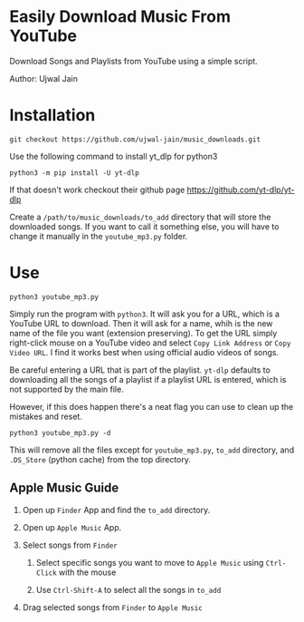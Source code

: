 # Easily Download Music From YouTube
Download Songs and Playlists from YouTube using a simple script.

Author: Ujwal Jain

# Installation

```
git checkout https://github.com/ujwal-jain/music_downloads.git
```

Use the following command to install yt_dlp for python3
```
python3 -m pip install -U yt-dlp
```
If that doesn't work checkout their github page https://github.com/yt-dlp/yt-dlp


Create a `/path/to/music_downloads/to_add` directory that will store the downloaded songs. If you want to call it something else, you will have to change it manually in the `youtube_mp3.py` folder.

# Use
```
python3 youtube_mp3.py
```
Simply run the program with `python3`. It will ask you for a URL, which is a YouTube URL to download. Then it will ask for a name, whih is the new name of the file you want (extension preserving).
To get the URL simply right-click mouse on a YouTube video and select `Copy Link Address` or `Copy Video URL`. I find it works best when using official audio videos of songs. 

Be careful entering a URL that is part of the playlist. `yt-dlp` defaults to downloading all the songs of a playlist if a playlist URL is entered, which is not supported by the main file.

However, if this does happen there's a neat flag you can use to clean up the mistakes and reset.
```
python3 youtube_mp3.py -d
```
This will remove all the files except for `youtube_mp3.py`, `to_add` directory, and `.DS_Store` (python cache) from the top directory.

## Apple Music Guide
1. Open up `Finder` App and find the `to_add` directory. 
2. Open up `Apple Music` App. 

3. Select songs from `Finder`

    1. Select specific songs you want to move to `Apple Music` using `Ctrl-Click` with the mouse 

    2. Use `Ctrl-Shift-A` to select all the songs in `to_add`
4. Drag selected songs from `Finder` to `Apple Music`

